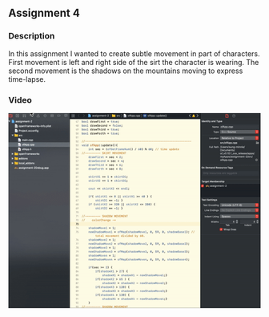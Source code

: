 ## Assignment 4

### Description
In this assignment I wanted to create subtle movement in part of characters. First movement is left and right side of the sirt the character is wearing. The second movement is the shadows on the mountains moving to express time-lapse.

### Video
![movement](./video/movement.gif)
